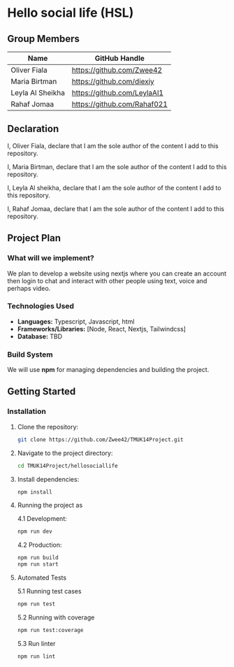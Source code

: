 # Hello social life (HSL)

## Group Members
| Name              | GitHub Handle                |
|-------------------|------------------------------|
| Oliver Fiala      | https://github.com/Zwee42    |
| Maria Birtman     | https://github.com/diexiy    |
| Leyla Al Sheikha  | https://github.com/LeylaAl1  |
| Rahaf Jomaa       | https://github.com/Rahaf021  |

## Declaration

I, Oliver Fiala, declare that I am the sole author of the content I add to this repository.

I, Maria Birtman, declare that I am the sole author of the content I add to this repository.

I, Leyla Al sheikha, declare that I am the sole author of the content I add to this repository.

I, Rahaf Jomaa, declare that I am the sole author of the content I add to this repository.


## Project Plan
### What will we implement?
We plan to develop a website using nextjs where you can create an account then login to chat and interact with other people using text, voice and perhaps video.

### Technologies Used
- **Languages:** Typescript, Javascript, html
- **Frameworks/Libraries:** [Node, React, Nextjs, Tailwindcss]
- **Database:** TBD

### Build System
We will use **npm** for managing dependencies and building the project. 

## Getting Started
### Installation
1. Clone the repository:
   ```sh
   git clone https://github.com/Zwee42/TMUK14Project.git
   ```
2. Navigate to the project directory:
   ```sh
   cd TMUK14Project/hellosociallife
   ```
3. Install dependencies:
   ```sh
   npm install
   ```
4. Running the project as

    4.1 Development:
      ```sh
      npm run dev
      ```
   
    4.2 Production:     
    ```sh
    npm run build
    npm run start
    ```
5. Automated Tests
  
   5.1 Running test cases
    ```sh
   npm run test

   ```

   5.2 Running with coverage 
     ```sh
   npm run test:coverage

   ```

   5.3 Run linter
    ```sh
   npm run lint

   ```  
   

   


